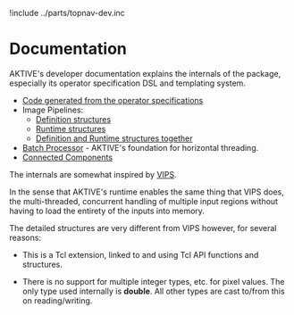 !include ../parts/topnav-dev.inc

# Documentation

AKTIVE's developer documentation explains the internals of the package, especially its operator
specification DSL and templating system.

  - [Code generated from the operator specifications](generated-code.md)
  - Image Pipelines:
      - [Definition structures](definitions.md)
      - [Runtime structures](runtime.md)
      - [Definition and Runtime structures together](defrun.md)
  - [Batch Processor](batch.md) - AKTIVE's foundation for horizontal threading.
  - [Connected Components](cc.md)

The internals are somewhat inspired by [VIPS](https://www.libvips.org/).

In the sense that AKTIVE's runtime enables the same thing that VIPS does, the
multi-threaded, concurrent handling of multiple input regions without having
to load the entirety of the inputs into memory.

The detailed structures are very different from VIPS however, for several reasons:

  - This is a Tcl extension, linked to and using Tcl API functions and structures.

  - There is no support for multiple integer types, etc. for pixel values. The only type used
    internally is __double__. All other types are cast to/from this on reading/writing.

